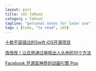 ```yaml
---
layout: post
title: iOS ToRead
category : ToRead
tagline: "personal notes for later use"
tags : [todo, "to read", iOS]
---
```


[十款不容错过的Swift iOS开源项目](http://www.iteye.com/news/29583)

[改改改！让应用通过审核出人头地的10个方法](http://www.iteye.com/news/29335)

[Facebook 开源其神奇的动画引擎 Pop](http://www.iteye.com/news/29001)





